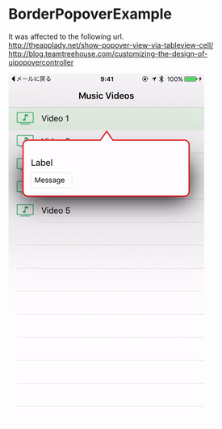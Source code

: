 # BorderPopoverExample
It was affected to the following url.<br/>
http://theapplady.net/show-popover-view-via-tableview-cell/ <br/>
http://blog.teamtreehouse.com/customizing-the-design-of-uipopovercontroller


![Example](https://github.com/HIkaruSato/BorderPopoverExample/blob/master/popverTutorial.gif?raw=true)
